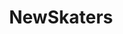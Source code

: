 ---
title: NewSkaters
crosslinks:
- OldSkaters
- me_irl
- Skatemeetups
- funny
- AskReddit
- modnews
- FullSkateVideos
- sodapoppin
- unexpectedfactorial
- 9sxz6g
- skatedog
- graffhelp
- howto
---
